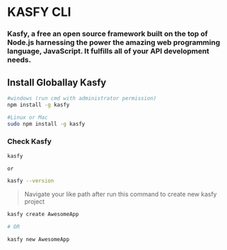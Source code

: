 # KASFY CLI
### Kasfy, a free an open source framework built on the top of Node.js harnessing the power the amazing web programming language, JavaScript. It fulfills all of your API development needs.

## Install Globallay Kasfy

```bash
#windows (run cmd with administrator permission)
npm install -g kasfy

#Linux or Mac
sudo npm install -g kasfy

```

### Check Kasfy
```bash
kasfy

or 

kasfy --version

```

> Navigate your like path after run this command to create new kasfy project

```bash
kasfy create AwesomeApp   

# OR

kasfy new AwesomeApp
```

